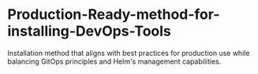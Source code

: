 # Production-Ready-method-for-installing-DevOps-Tools
Installation method that aligns with best practices for production use while balancing GitOps principles and Helm's management capabilities.
